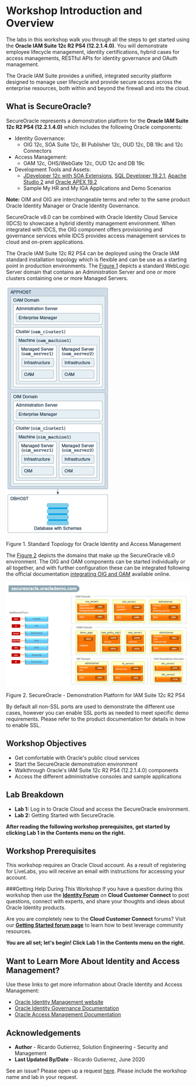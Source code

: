 # Workshop Introduction and Overview                                    

The labs in this workshop walk you through all the steps to get started using the **Oracle IAM Suite 12c R2 PS4 (12.2.1.4.0)**. You will demonstrate employee lifecycle management, identity certifications, hybrid cases for access managements, RESTful APIs for identity governance and OAuth management.

The Oracle IAM Suite provides a unified, integrated security platform designed to manage user lifecycle and provide secure access across the enterprise resources, both within and beyond the firewall and into the cloud.

## What is SecureOracle?
SecureOracle represents a demonstration platform for the **Oracle IAM Suite 12c R2 PS4 (12.2.1.4.0)** which includes the following Oracle components:

* Identity Governance:
	* OIG 12c, SOA Suite 12c, BI Publisher 12c, OUD 12c, DB 19c and 12c Connectors
* Access Management:
	* OAM 12c, OHS/WebGate 12c, OUD 12c and DB 19c
* Development Tools and Assets:
	* [JDeveloper 12c with SOA Extensions](http://www.oracle.com/technetwork/middleware/soasuite/downloads/index.html), [SQL Developer 19.2.1](https://www.oracle.com/database/technologies/appdev/sql-developer.html), [Apache Studio 2](https://directory.apache.org/studio/) and [Oracle APEX 19.2](https://apex.oracle.com/en/)
	* Sample My HR and My IGA Applications and Demo Scenarios

**Note:** OIM and OIG are interchangeable terms and refer to the same product Oracle Identity Manager or Oracle Identity Governance.

SecureOracle v8.0 can be combined with Oracle Identity Cloud Service (IDCS) to showcase a hybrid identity management environment. When integrated with IDCS, the OIG component offers provisioning and governance services while IDCS provides access management services to cloud and on-prem applications.

The Oracle IAM Suite 12c R2 PS4 can be deployed using the Oracle IAM standard installation topology which is flexible and can be use as a starting point in production environments. The [Figure 1](#image-01) depicts a standard WebLogic Server domain that contains an Administration Server and one or more clusters containing one or more Managed Servers.

![](images/idm12cps4-standard-topology.png)

Figure 1. Standard Topology for Oracle Identity and Access Management

The [Figure 2](#image-01) depicts the domains that make up the SecureOracle v8.0 environment. The OIG and OAM components can be started individually or all together, and with further configuration these can be integrated following the official documentation [integrating OIG and OAM](https://docs.oracle.com/en/middleware/idm/suite/12.2.1.4/integrate.html) available online.

![](images/img-sodomains.png)

Figure 2. SecureOracle - Demonstration Platform for IAM Suite 12c R2 PS4

By default all non-SSL ports are used to demonstrate the different use cases, however you can enable SSL ports as needed to meet specific demo requirements. Please refer to the product documentation for details in how to enable SSL. 

## Workshop Objectives
- Get comfortable with Oracle's public cloud services
- Start the SecureOracle demonstration environment
- Walkthrough Oracle's IAM Suite 12c R2 PS4 (12.2.1.4.0) components
- Access the different administrative consoles and sample applications

## Lab Breakdown
- **Lab 1:** Log in to Oracle Cloud and access the SecureOracle environment.
- **Lab 2:** Getting Started with SecureOracle.

**After reading the following workshop prerequisites, get started by clicking Lab 1 in the Contents menu on the right.**

## Workshop Prerequisites
This workshop requires an Oracle Cloud account. As a result of registering for LiveLabs, you will receive an email with instructions for accessing your account.

###Getting Help During This Workshop
If you have a question during this workshop then use the <a href="https://cloudcustomerconnect.oracle.com/resources/d9b657b850/summary" target="\_blank">**Identity Forum**</a> on **Cloud Customer Connect** to post questions, connect with experts, and share your thoughts and ideas about Oracle Identity products.

Are you are completely new to the **Cloud Customer Connect**</a> forums? Visit our <a href="https://cloudcustomerconnect.oracle.com/pages/1f00b02b84" target="\_blank">**Getting Started forum page**</a> to learn how to best leverage community resources.

**You are all set; let's begin! Click Lab 1 in the Contents menu on the right.**

## Want to Learn More About Identity and Access Management?

Use these links to get more information about Oracle Identity and Access Management:

- <a href="https://docs.oracle.com/en/middleware/idm/suite/12.2.1.4/index.html" target="\_blank">Oracle Identity Management website</a>
- <a href="https://docs.oracle.com/en/middleware/idm/identity-governance/12.2.1.4/index.html" target="\_blank">Oracle Identity Governance Documentation</a>
- <a href="https://docs.oracle.com/en/middleware/idm/access-manager/12.2.1.4/books.html" target="\_blank">Oracle Access Management Documentation</a>

## Acknowledgements

- **Author** - Ricardo Gutierrez, Solution Engineering - Security and Management
- **Last Updated By/Date** - Ricardo Gutierrez, June 2020

See an issue?  Please open up a request [here](https://github.com/oracle/learning-library/issues).  Please include the workshop name and lab in your request.
